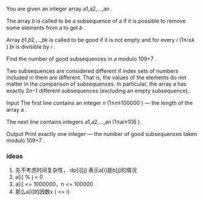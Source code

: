 You are given an integer array 𝑎1,𝑎2,…,𝑎𝑛
.

The array 𝑏
is called to be a subsequence of 𝑎
if it is possible to remove some elements from 𝑎
to get 𝑏
.

Array 𝑏1,𝑏2,…,𝑏𝑘
is called to be good if it is not empty and for every 𝑖
(1≤𝑖≤𝑘
) 𝑏𝑖
is divisible by 𝑖
.

Find the number of good subsequences in 𝑎
modulo 109+7
.

Two subsequences are considered different if index sets of numbers included in them are different. That is, the values
​of the elements ​do not matter in the comparison of subsequences. In particular, the array 𝑎
has exactly 2𝑛−1
different subsequences (excluding an empty subsequence).

Input
The first line contains an integer 𝑛
(1≤𝑛≤100000
) — the length of the array 𝑎
.

The next line contains integers 𝑎1,𝑎2,…,𝑎𝑛
(1≤𝑎𝑖≤106
).

Output
Print exactly one integer — the number of good subsequences taken modulo 109+7
.

### ideas

1. 先不考虑时间复杂性， dp[i][j] 表示a[i]是b[j]的情况
2. a[i] % j = 0
3. a[i] <= 1000000，n <= 100000
4. 那么a[i]的因数x ( <= i)